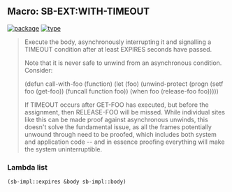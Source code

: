 ## Macro: SB-EXT:WITH-TIMEOUT
[![package](https://img.shields.io/badge/Package-SB--EXT-5f9ea0.svg?style=social&colorA=999999)](../) [![type](https://img.shields.io/badge/Type-Macro-5f9ea0.svg?style=social&colorA=999999)](../#macro) 

> Execute the body, asynchronously interrupting it and signalling a TIMEOUT
> condition after at least EXPIRES seconds have passed.
> 
> Note that it is never safe to unwind from an asynchronous condition. Consider:
> 
> (defun call-with-foo (function)
> (let (foo)
> (unwind-protect
> (progn
> (setf foo (get-foo))
> (funcall function foo))
> (when foo
> (release-foo foo)))))
> 
> If TIMEOUT occurs after GET-FOO has executed, but before the assignment, then
> RELEASE-FOO will be missed. While individual sites like this can be made proof
> against asynchronous unwinds, this doesn't solve the fundamental issue, as all
> the frames potentially unwound through need to be proofed, which includes both
> system and application code -- and in essence proofing everything will make
> the system uninterruptible.

### Lambda list
```cl
(sb-impl::expires &body sb-impl::body)
```
